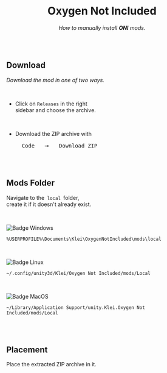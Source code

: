 
<br>

<div align = center>

# Oxygen Not Included

*How to manually install **ONI** mods.*

</div>

<br>
<br>

## Download

*Download the mod in one of two ways.*

<br>

-   Click on `Releases` in the right <br>
    sidebar and choose the archive.
    
    <br>

-   Download the ZIP archive with

    <kbd>  Code  </kbd>  ➞  <kbd>  Download ZIP  </kbd>

<br>
<br>

## Mods Folder

Navigate to the  `local`  folder, <br>
create it if it doesn't already exist.

<br>

![Badge Windows]

```
%USERPROFILE%\Documents\Klei\OxygenNotIncluded\mods\local
```

<br>

![Badge Linux]

```
~/.config/unity3d/Klei/Oxygen Not Included/mods/Local
```

<br>

![Badge MacOS]

```
~/Library/Application Support/unity.Klei.Oxygen Not Included/mods/Local
```

<br>
<br>

## Placement

Place the extracted ZIP archive in it.

<br>


<!----------------------------------------------------------------------------->


<!---------------------------------[ Badges ]---------------------------------->

[Badge Windows]: https://img.shields.io/badge/Windows-0078D6?style=for-the-badge&logoColor=white&logo=Windows
[Badge Linux]: https://img.shields.io/badge/Linux-10B981?style=for-the-badge&logoColor=white&logo=Linux
[Badge MacOS]: https://img.shields.io/badge/MacOS-333333?style=for-the-badge&logoColor=white&logo=MacOS
